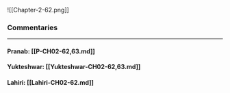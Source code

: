 ![[Chapter-2-62.png]]

### Commentaries

---

#### Pranab: [[P-CH02-62,63.md]]

#### Yukteshwar: [[Yukteshwar-CH02-62,63.md]]

#### Lahiri: [[Lahiri-CH02-62.md]]
